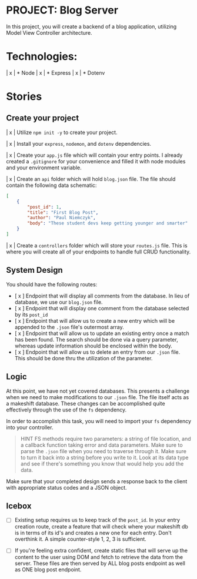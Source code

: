 # PROJECT: Blog Server

In this project, you will create a backend of a blog application, utilizing Model View Controller architecture.

# Technologies:

| x | * Node
| x | * Express
| x | * Dotenv

# Stories

## Create your project

| x | Utilize `npm init -y` to create your project.

| x | Install your `express`, `nodemon`, and `dotenv` dependencies.

| x | Create your `app.js` file which will contain your entry points. I already created a `.gitignore` for  your convenience and filled it with node modules and your environment variable.

| x | Create an `api` folder which will hold `blog.json` file. The file should contain the following data schematic:

```json
[
    {
        "post_id": 1,
        "title": "First Blog Post",
        "author": "Paul Niemczyk",
        "body": "These student devs keep getting younger and smarter"
    }
]
```
| x | Create a `controllers` folder which will store your `routes.js` file. This is where you will create all of your endpoints to handle full CRUD functionality.  

## System Design

You should have the following routes:
 
- [ x ] Endpoint that will display all comments from the database. In lieu of database, we use our `blog.json` file.
- [ x ] Endpoint that will display one comment from the database selected by its `post_id`
- [ x ] Endpoint that will allow us to create a new entry which will be appended to the `.json` file's outermost array.
- [ x ] Endpoint that will allow us to update an existing entry once a match has been found. The search should be done via a query parameter, whereas update information should be enclosed within the body.
- [ x ] Endpoint that will allow us to delete an entry from our `.json` file. This should be done thru the utilization of the parameter.

## Logic

At this point, we have not yet covered databases. This presents a challenge when we need to make modifications to our `.json` file. The file itself acts as a makeshift database. These changes can be accomplished quite effectively through the use of the `fs` dependency. 

In order to accomplish this task, you will need to import your `fs` dependency into your controller.

> HINT
> FS methods require two parameters: a string of file location, and a callback function taking error and data parameters.
> Make sure to parse the `.json` file when you need to traverse through it.
> Make sure to turn it back into a string before you write to it.
> Look at its data type and see if there's something you know that would help you add the data.

Make sure that your completed design sends a response back to the client with appropriate status codes and a JSON object.

## Icebox

- [ ] Existing setup requires us to keep track of the `post_id`. In your entry creation route, create a feature that will check where your makeshift db is in terms of its id's and creates a new one for each entry. Don't overthink it. A simple counter-style 1, 2, 3 is sufficient.

- [ ] If you're feeling extra confident, create static files that will serve up the content to the user using DOM and fetch to retrieve the data from the server. These files are then served by ALL blog posts endpoint as well as ONE blog post endpoint.